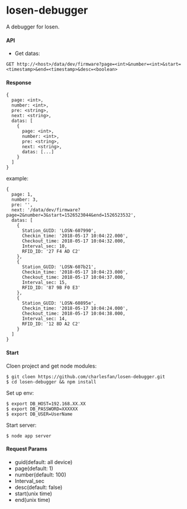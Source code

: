# losen-debugger
A debugger for losen.
#### API
* Get datas:
```
GET http://<host>/data/dev/firmware?page=<int>&number=<int>&start=<timestamp>&end=<timestamp>&desc=<boolean>
```
#### Response
```
{
  page: <int>,
  number: <int>,
  pre: <string>,
  next: <string>,
  datas: [
    {
      page: <int>,
      number: <int>,
      pre: <string>,
      next: <string>,
      datas: [...]
    }
  ]
}
```
example:
```
{
  page: 1,
  number: 3,
  pre: '',
  next: '/data/dev/firmware?page=2&number=3&start=1526523044&end=1526523532',
  datas: [
    {
      Station_GUID: 'LOSN-607990', 
      Checkin_time: '2018-05-17 10:04:22.000', 
      Checkout_time: 2018-05-17 10:04:32.000, 
      Interval_sec: 10, 
      RFID_ID: '27 F4 AD C2'
    },
    {
      Station_GUID: 'LOSN-607b21', 
      Checkin_time: '2018-05-17 10:04:23.000', 
      Checkout_time: 2018-05-17 10:04:37.000, 
      Interval_sec: 15, 
      RFID_ID: '87 9B F0 E3'
    },
    {
      Station_GUID: 'LOSN-60895e', 
      Checkin_time: '2018-05-17 10:04:24.000', 
      Checkout_time: 2018-05-17 10:04:38.000, 
      Interval_sec: 14, 
      RFID_ID: '12 8D A2 C2'
    }
  ]
}
```
#### Start
Cloen project and get node modules:
```
$ git cloen https://github.com/charlesfan/losen-debugger.git
$ cd losen-debugger && npm install
```
Set up env:
```
$ export DB_HOST=192.168.XX.XX
$ export DB_PASSWORD=XXXXXX
$ export DB_USER=UserName
```
Start server:
```
$ node app server
```

#### Request Params
* guid(default: all device)
* page(default: 1)
* number(default: 100)
* Interval_sec
* desc(default: false)
* start(unix time)
* end(unix time)

